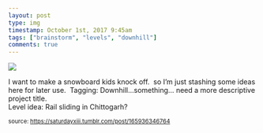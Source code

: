 ```yaml
---
layout: post
type: img
timestamp: October 1st, 2017 9:45am
tags: ["brainstorm", "levels", "downhill"]
comments: true
---
```

<img src="https://saturdayxiii.github.io/media/165936346764.jpg"/>

I want to make a snowboard kids knock off.  so I’m just stashing some ideas here for later use.  Tagging: Downhill…something… need a more descriptive project title.<br/>
Level idea: Rail sliding in Chittogarh?
 
  
<small>source: https://saturdayxiii.tumblr.com/post/165936346764</small>
